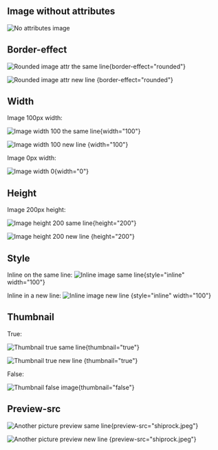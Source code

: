 [//]: # (title: Image attributes MD)

## Image without attributes

![No attributes image](editing_layer.png)

## Border-effect

![Rounded image attr the same line](book.jpg){border-effect="rounded"}

![Rounded image attr new line](book.jpg)
{border-effect="rounded"}

## Width

Image 100px width:

![Image width 100 the same line](book.jpg){width="100"}

![Image width 100 new line](book.jpg)
{width="100"}

Image 0px width:

![Image width 0](book.jpg){width="0"}


## Height

Image 200px height:

![Image height 200 same line](book.jpg){height="200"}

![Image height 200 new line](book.jpg)
{height="200"}

## Style

Inline on the same line: ![Inline image same line](book.jpg){style="inline" width="100"}

Inline in a new line: ![Inline image new line](book.jpg)
{style="inline" width="100"}

## Thumbnail

True:

![Thumbnail true same line](book.jpg){thumbnail="true"}

![Thumbnail true new line](book.jpg)
{thumbnail="true"}

False:

![Thumbnail false image](book.jpg){thumbnail="false"}

## Preview-src

![Another picture preview same line](book.jpg){preview-src="shiprock.jpeg"}

![Another picture preview new line](book.jpg)
{preview-src="shiprock.jpeg"}